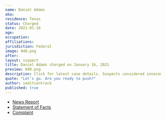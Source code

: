 ```yaml
---
name: Daniel Adams
aka:
residence: Texas
status: Charged
date: 2021-01-16
age:
occupation:
affiliations:
jurisdiction: Federal
image: 048.png
after:
layout: suspect
title: Daniel Adams charged on January 16, 2021
preview: 048.png
description: Click for latest case details. Suspects considered innocent until proven guilty.
quote: "Let’s go. Are you ready to push?"
author: seditiontrack
published: true
---
```


- [News Report](https://www.knoe.com/2021/01/17/la-man-and-cousin-arrested-following-capitol-riot/)
- [Statement of Facts](https://www.justice.gov/opa/page/file/1355876/download)
- [Complaint](https://www.justice.gov/opa/page/file/1355881/download)
